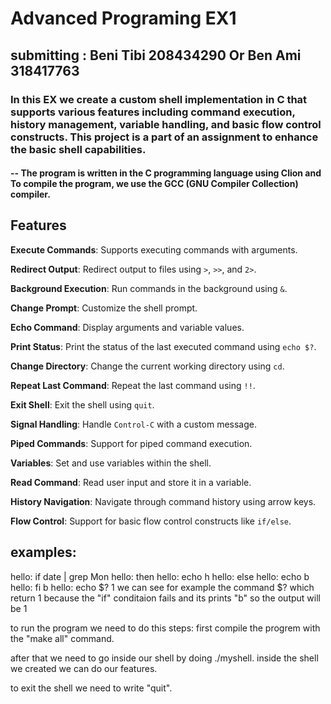 # Advanced Programing EX1
## submitting : Beni Tibi 208434290 Or Ben Ami 318417763
### In this EX we create a custom shell implementation in C that supports various features including command execution, history management, variable handling, and basic flow control constructs. This project is a part of an assignment to enhance the basic shell capabilities.
#### -- The program is written in the C programming language using Clion and To compile the program, we use the GCC (GNU Compiler Collection) compiler.

## Features

 **Execute Commands**: Supports executing commands with arguments.
 
 **Redirect Output**: Redirect output to files using `>`, `>>`, and `2>`.
 
 **Background Execution**: Run commands in the background using `&`.
 
 **Change Prompt**: Customize the shell prompt.
 
 **Echo Command**: Display arguments and variable values.
 
 **Print Status**: Print the status of the last executed command using `echo $?`.
 
 **Change Directory**: Change the current working directory using `cd`.
 
 **Repeat Last Command**: Repeat the last command using `!!`.
 
 **Exit Shell**: Exit the shell using `quit`.
 
 **Signal Handling**: Handle `Control-C` with a custom message.
 
 **Piped Commands**: Support for piped command execution.
 
 **Variables**: Set and use variables within the shell.
 
 **Read Command**: Read user input and store it in a variable.
 
 **History Navigation**: Navigate through command history using arrow keys.
 
 **Flow Control**: Support for basic flow control constructs like `if/else`.


 

## examples:
hello: if date | grep Mon
hello: then
hello: echo h
hello: else
hello: echo b
hello: fi
b
hello: echo $?
1
we can see for example the command $? which return 1 because
the "if" conditaion fails and its prints "b" so the output will be 1


to run the program we need to do this steps:
first compile the progrem with the "make all" command.

after that we need to go inside our shell by doing ./myshell.
inside the shell we created we can do our features.

to exit the shell we need to write "quit".




 
 
